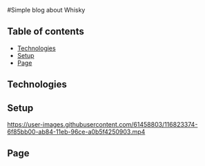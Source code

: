 #Simple blog about Whisky
## Table of contents
* [Technologies](#technologies)
* [Setup](#setup)
* [Page](#page)


## Technologies

## Setup
https://user-images.githubusercontent.com/61458803/116823374-6f85bb00-ab84-11eb-96ce-a0b5f4250903.mp4

## Page
